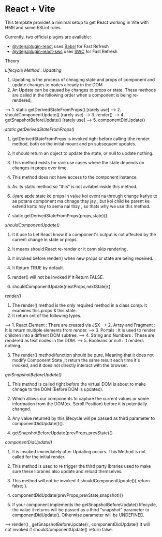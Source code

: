 # React + Vite

This template provides a minimal setup to get React working in Vite with HMR and some ESLint rules.

Currently, two official plugins are available:

- [@vitejs/plugin-react](https://github.com/vitejs/vite-plugin-react/blob/main/packages/plugin-react/README.md) uses [Babel](https://babeljs.io/) for Fast Refresh
- [@vitejs/plugin-react-swc](https://github.com/vitejs/vite-plugin-react-swc) uses [SWC](https://swc.rs/) for Fast Refresh


Theory

_Lifecycle Method : Updating_

1. Updating is the process of chnaging state and props of component and update changes to nodes already in the DOM.
2. An Update can be caused by changes to props or state. These methods are called in the following order when a component is being re-rendered,


--> 1. static getDerivedStateFromProps() [rarely use]
--> 2. shouldComponentUpdate() [rarely use]
--> 3. render()
--> 4. getSnapshotBeforeUpdate() [rarely use]
--> 5. componentDidUpdate()


_static getDerivedStateFromProps()_

1. getDerivedStateFromProps is invoked right before calling tthe render method, both on the initial mount and pn subsequent updates. 
2. It should return an object to update the state, or null to update nothing. 
3. This method exists for rare use cases where the state depends on changes in props over time. 
4. This method does not have access to the component instance.
5. As its static method so "this" is not avilabel inside this method.
6. Jyare apde state ke props in value koi event na through
change kariye to ae potana component ma chnage thay jay , but koi child ke parent ke extend karto hoy to aema nai thay , so thats why we use this method.

7. static getDerivedStateFromProps(props,state){}


_shouldComponentUpdate()_

1. It it use to Let React know if a component's output is not affected by the current change in state or props.
2. It means should React re-render or it cann skip rendering.
3. it invoked before render() when new props or state are being received.
4. It Return TRUE by default.
5. render() will not be invoked if it Return FALSE.

6. shouldComponentUpdate(nextProps,nextState){}


_render()_

1. The render() method is the only required method in a class comp. It examines this.props & this.state.
2. It return ont of the following types.

--> 1. React Element :  There are created via JSX
--> 2. Array and Fragment : It is return multiple elements from render.
--> 3. Portals : It is used to render children into a diffrent DOM subtree.
--> 4. String and Numbers : These are rendered as text nodes in the DOM.
--> 5. Booleans or null : It renders nothing.

3. The render() method/function should be pure, Meaning that it does not modify Component State ,it return the same result each time it's invoked, and it does not directly interact with the browser.


_getSnapshotBeforeUpdate()_

1. This method is called right before the virtual DOM is about to make chnage to the DOM (Before DOM is updated).
2. Which allows our components to capture the current values or some information from the DOM(ex. Scroll Position) before it is potentially changed.
3. Any value returned by this lifecycle will pe passed as third parameter to componentDidUpdate(){}.

4. getSnapshotBeforeUpdate(prevProps,prevState){}


_componentDidUpdate()_

1. It is invoked immediately after Updating occurs. This Method is not called for the initial render.
2. This method is used to re trigger the third party ibraries used to make sure these libraries also update and reload themselves.
3. This method will not be invoked if shouldComponentUpdate(){ return false; }.

4. componentDidUpdate(prevProps,prevState,snapshot){}

5. If your component implements the getSnapshotBeforeUpdate() lifecycle, the value it returns will be passed as a third "snapshot" parameter to componentDidUpdate(). Otherwise parameter will be UNDEFINED.


--> render() , getSnapshotBeforeUpdate() , componentDidUpdate() It will not invoked if shouldComponentUpdate() return false.
